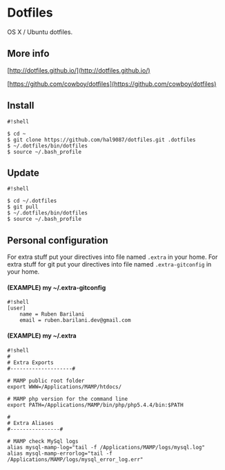 # Dotfiles

OS X / Ubuntu dotfiles.

## More info

[http://dotfiles.github.io/](http://dotfiles.github.io/)
 
[https://github.com/cowboy/dotfiles](https://github.com/cowboy/dotfiles)

## Install

```
#!shell

$ cd ~
$ git clone https://github.com/hal9087/dotfiles.git .dotfiles
$ ~/.dotfiles/bin/dotfiles
$ source ~/.bash_profile
```

## Update
```
#!shell

$ cd ~/.dotfiles
$ git pull 
$ ~/.dotfiles/bin/dotfiles
$ source ~/.bash_profile
```

## Personal configuration

For extra stuff put your directives into file named ```.extra``` in your home.
For extra stuff for git put your directives into file named ```.extra-gitconfig``` in your home.

#### (EXAMPLE) my ~/.extra-gitconfig
```
#!shell
[user]
    name = Ruben Barilani
    email = ruben.barilani.dev@gmail.com
```

#### (EXAMPLE) my ~/.extra
```
#!shell
#
# Extra Exports
#--------------------#

# MAMP public root folder
export WWW=/Applications/MAMP/htdocs/

# MAMP php version for the command line
export PATH=/Applications/MAMP/bin/php/php5.4.4/bin:$PATH

#
# Extra Aliases
#----------------#

# MAMP check MySql logs
alias mysql-mamp-log="tail -f /Applications/MAMP/logs/mysql.log"
alias mysql-mamp-errorlog="tail -f /Applications/MAMP/logs/mysql_error_log.err"

```



